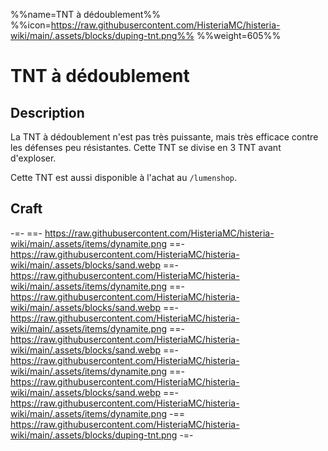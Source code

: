 %%name=TNT à dédoublement%%
%%icon=https://raw.githubusercontent.com/HisteriaMC/histeria-wiki/main/.assets/blocks/duping-tnt.png%%
%%weight=605%%

# TNT à dédoublement

## Description

La TNT à dédoublement n'est pas très puissante, mais très efficace contre les défenses peu résistantes. Cette TNT se divise en 3 TNT avant d'exploser.

Cette TNT est aussi disponible à l'achat au `/lumenshop`.

## Craft 

-=-
 ==- https://raw.githubusercontent.com/HisteriaMC/histeria-wiki/main/.assets/items/dynamite.png
 ==- https://raw.githubusercontent.com/HisteriaMC/histeria-wiki/main/.assets/blocks/sand.webp
 ==- https://raw.githubusercontent.com/HisteriaMC/histeria-wiki/main/.assets/items/dynamite.png
 ==- https://raw.githubusercontent.com/HisteriaMC/histeria-wiki/main/.assets/blocks/sand.webp
 ==- https://raw.githubusercontent.com/HisteriaMC/histeria-wiki/main/.assets/items/dynamite.png
 ==- https://raw.githubusercontent.com/HisteriaMC/histeria-wiki/main/.assets/blocks/sand.webp
 ==- https://raw.githubusercontent.com/HisteriaMC/histeria-wiki/main/.assets/items/dynamite.png
 ==- https://raw.githubusercontent.com/HisteriaMC/histeria-wiki/main/.assets/blocks/sand.webp
 ==- https://raw.githubusercontent.com/HisteriaMC/histeria-wiki/main/.assets/items/dynamite.png
 -== https://raw.githubusercontent.com/HisteriaMC/histeria-wiki/main/.assets/blocks/duping-tnt.png
-=-

